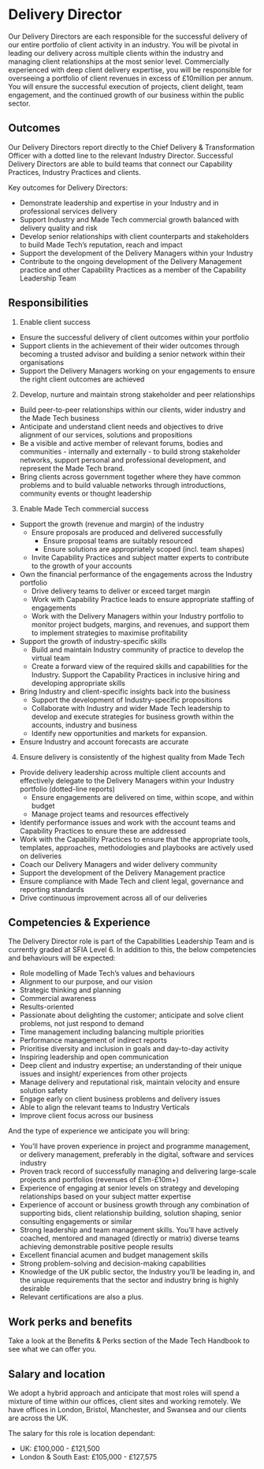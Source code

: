 # Delivery Director

Our Delivery Directors are each responsible for the successful delivery of our entire portfolio of client activity in an industry. 
You will be pivotal in leading our delivery across multiple clients within the industry and managing client relationships at the most senior level. 
Commercially experienced with deep client delivery expertise, you will be responsible for overseeing a portfolio of client revenues in excess of £10million per annum.
You will ensure the successful execution of projects, client delight, team engagement, and the continued growth of our business within the public sector.

## Outcomes

Our Delivery Directors report directly to the Chief Delivery & Transformation Officer with a dotted line to the relevant Industry Director. Successful Delivery Directors are able to build teams that connect our Capability Practices, Industry Practices and clients.
  
Key outcomes for Delivery Directors:
* Demonstrate leadership and expertise in your Industry and in professional services delivery
* Support Industry and Made Tech commercial growth balanced with delivery quality and risk
* Develop senior relationships with client counterparts and stakeholders to build Made Tech’s reputation, reach and impact
* Support the development of the Delivery Managers within your Industry 
* Contribute to the ongoing development of the Delivery Management practice and other Capability Practices as a member of the Capability Leadership Team 

## Responsibilities

1. Enable client success
* Ensure the successful delivery of client outcomes within your portfolio
* Support clients in the achievement of their wider outcomes through becoming a trusted advisor and building a senior network within their organisations
* Support the Delivery Managers working on your engagements to ensure the right client outcomes are achieved

2. Develop, nurture and maintain strong stakeholder and peer relationships
* Build peer-to-peer relationships within our clients, wider industry and the Made Tech business
* Anticipate and understand client needs and objectives to drive alignment of our services, solutions and propositions
* Be a visible and active member of relevant forums, bodies and communities - internally and externally - to build strong stakeholder networks, support personal and professional development, and represent the Made Tech brand.
* Bring clients across government together where they have common problems and to build valuable networks through introductions, community events or thought leadership

3. Enable Made Tech commercial success
* Support the growth (revenue and margin) of the industry
  *  Ensure proposals are produced and delivered successfully
      * Ensure proposal teams are suitably resourced
      * Ensure solutions are appropriately scoped (incl. team shapes)
  * Invite Capability Practices and subject matter experts  to contribute to the growth of your accounts
* Own the financial performance of the engagements across the Industry portfolio
  *  Drive delivery teams to deliver or exceed target margin
  * Work with Capability Practice leads to ensure appropriate staffing of engagements
  * Work with the Delivery Managers within your Industry portfolio to monitor project budgets, margins, and revenues, and support them     to implement strategies to maximise profitability
* Support the growth of industry-specific skills
  * Build and maintain Industry community of practice to develop the virtual team
  * Create a forward view of the required skills and capabilities for the Industry. Support the Capability Practices in inclusive hiring and developing appropriate skills
* Bring Industry and client-specific insights back into the business
  * Support the development of Industry-specific propositions
  * Collaborate with Industry and wider Made Tech leadership to develop and execute strategies for business growth within the accounts, industry and business 
  * Identify new opportunities and markets for expansion.
* Ensure Industry and account forecasts are accurate

4. Ensure delivery is consistently of the highest quality from Made Tech
* Provide delivery leadership across multiple client accounts and effectively delegate to the Delivery Managers within your Industry portfolio (dotted-line reports)
    * Ensure engagements are delivered on time, within scope, and within budget
    * Manage project teams and resources effectively
* Identify performance issues and work with the account teams and Capability Practices to ensure these are addressed
* Work with the Capability Practices to ensure that the appropriate tools, templates, approaches, methodologies and playbooks are actively used on deliveries
* Coach our Delivery Managers and wider delivery community
* Support the development of the Delivery Management practice
* Ensure compliance with Made Tech and client legal, governance and reporting standards
* Drive continuous improvement across all of our deliveries

## Competencies & Experience

The Delivery Director role is part of the Capabilities Leadership Team and is currently graded at SFIA Level 6. In addition to this, the below competencies and behaviours will be expected:
* Role modelling of Made Tech’s values and behaviours
* Alignment to our purpose, and our vision
* Strategic thinking and planning
* Commercial awareness
* Results-oriented
* Passionate about delighting the customer; anticipate and solve client problems, not just respond to demand 
* Time management including balancing multiple priorities
* Performance management of indirect reports
* Prioritise diversity and inclusion in goals and day-to-day activity
* Inspiring leadership and open communication
* Deep client and industry expertise; an understanding of their unique issues and insight/ experiences from other projects
* Manage delivery and reputational risk, maintain velocity and ensure solution safety
* Engage early on client business problems and delivery issues
* Able to align the relevant teams to Industry Verticals
* Improve client focus across our business

And the type of experience we anticipate you will bring:
* You’ll have proven experience in project and programme management, or delivery management, preferably in the digital, software and services industry
* Proven track record of successfully managing and delivering large-scale projects and portfolios (revenues of £1m-£10m+)
* Experience of engaging at senior levels on strategy and developing relationships based on your subject matter expertise
* Experience of account or business growth through any combination of supporting bids, client relationship building, solution shaping, senior consulting engagements or similar
* Strong leadership and team management skills. You’ll have actively coached, mentored and managed (directly or matrix) diverse teams achieving demonstrable positive people results
* Excellent financial acumen and budget management skills
* Strong problem-solving and decision-making capabilities
* Knowledge of the UK public sector, the Industry you’ll be leading in, and the unique requirements that the sector and industry bring is highly desirable
* Relevant certifications are also a plus.

## Work perks and benefits
  
Take a look at the Benefits & Perks section of the Made Tech Handbook to see what we can offer you. 

## Salary and location

We adopt a hybrid approach and anticipate that most roles will spend a mixture of time within our offices, client sites and working remotely. We have offices in London, Bristol, Manchester, and Swansea and our clients are across the UK. 
  
The salary for this role is location dependant:
* UK: £100,000 - £121,500
* London & South East: £105,000 - £127,575
